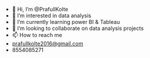 - 👋 Hi, I’m @PrafullKolte
- 👀 I’m interested in data analysis
- 🌱 I’m currently learning power BI & Tableau
- 💞️ I’m looking to collaborate on data analysis projects
- 📫 How to reach me 
- prafullkolte2016@gmail.com
- 8554085271

<!---
PrafullKolte/PrafullKolte is a ✨ special ✨ repository because its `README.md` (this file) appears on your GitHub profile.
You can click the Preview link to take a look at your changes.
--->
